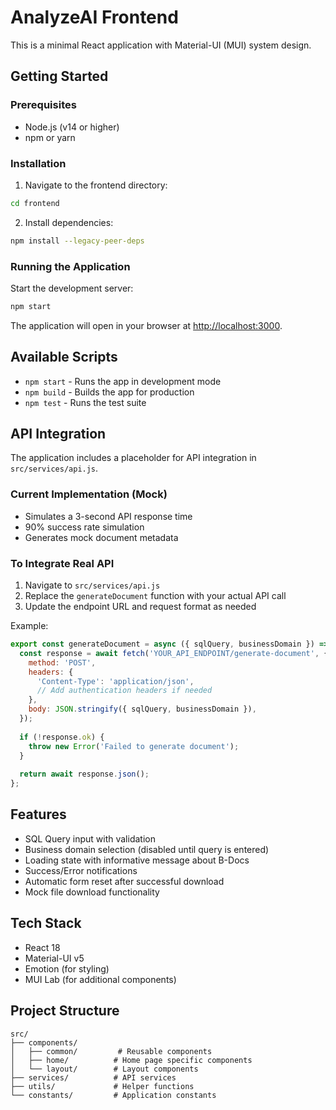 # AnalyzeAI Frontend

This is a minimal React application with Material-UI (MUI) system design.

## Getting Started

### Prerequisites

- Node.js (v14 or higher)
- npm or yarn

### Installation

1. Navigate to the frontend directory:
```bash
cd frontend
```

2. Install dependencies:
```bash
npm install --legacy-peer-deps
```

### Running the Application

Start the development server:
```bash
npm start
```

The application will open in your browser at [http://localhost:3000](http://localhost:3000).

## Available Scripts

- `npm start` - Runs the app in development mode
- `npm build` - Builds the app for production
- `npm test` - Runs the test suite

## API Integration

The application includes a placeholder for API integration in `src/services/api.js`. 

### Current Implementation (Mock)
- Simulates a 3-second API response time
- 90% success rate simulation
- Generates mock document metadata

### To Integrate Real API
1. Navigate to `src/services/api.js`
2. Replace the `generateDocument` function with your actual API call
3. Update the endpoint URL and request format as needed

Example:
```javascript
export const generateDocument = async ({ sqlQuery, businessDomain }) => {
  const response = await fetch('YOUR_API_ENDPOINT/generate-document', {
    method: 'POST',
    headers: {
      'Content-Type': 'application/json',
      // Add authentication headers if needed
    },
    body: JSON.stringify({ sqlQuery, businessDomain }),
  });
  
  if (!response.ok) {
    throw new Error('Failed to generate document');
  }
  
  return await response.json();
};
```

## Features

- SQL Query input with validation
- Business domain selection (disabled until query is entered)
- Loading state with informative message about B-Docs
- Success/Error notifications
- Automatic form reset after successful download
- Mock file download functionality

## Tech Stack

- React 18
- Material-UI v5
- Emotion (for styling)
- MUI Lab (for additional components)

## Project Structure

```
src/
├── components/
│   ├── common/         # Reusable components
│   ├── home/          # Home page specific components
│   └── layout/        # Layout components
├── services/          # API services
├── utils/             # Helper functions
└── constants/         # Application constants
```
